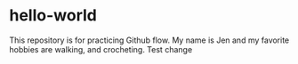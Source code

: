 # hello-world
This repository is for practicing Github flow.
My name is Jen and my favorite hobbies are walking, and crocheting.
T e s t   c h a n g e  
 